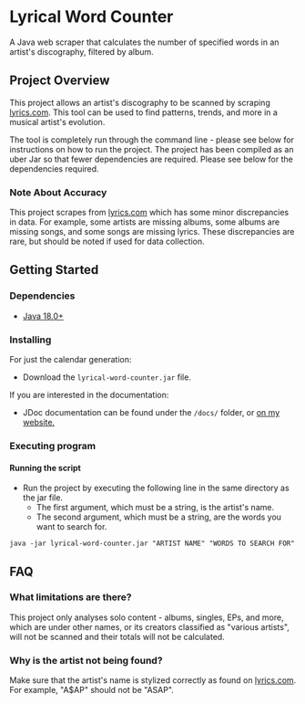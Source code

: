 # Lyrical Word Counter

A Java web scraper that calculates the number of specified words in an artist's discography, filtered by album.

## Project Overview

This project allows an artist's discography to be scanned by scraping [lyrics.com](https://www.lyrics.com/). 
This tool can be used to find patterns, trends, and more in a musical artist's evolution. 

The tool is completely run through the command line - please see below for instructions on how to run the project.
The project has been compiled as an uber Jar so that fewer dependencies are required. Please see below for the dependencies required.

### Note About Accuracy

This project scrapes from [lyrics.com](https://www.lyrics.com/) which has some minor discrepancies in data.
For example, some artists are missing albums, some albums are missing songs, and some songs are missing lyrics.
These discrepancies are rare, but should be noted if used for data collection.

## Getting Started

### Dependencies

* [Java 18.0+](https://www.oracle.com/java/technologies/downloads/) 

### Installing

For just the calendar generation:
* Download the `lyrical-word-counter.jar` file.

If you are interested in the documentation:
* JDoc documentation can be found under the `/docs/` folder, or [on my website.](https://billkilby.dev/docs/lyrical_word_counter/index.html)

### Executing program

#### Running the script

* Run the project by executing the following line in the same directory as the jar file.
  * The first argument, which must be a string, is the artist's name. 
  * The second argument, which must be a string, are the words you want to search for.
```
java -jar lyrical-word-counter.jar "ARTIST NAME" "WORDS TO SEARCH FOR"
```

## FAQ

### What limitations are there?
This project only analyses solo content - albums, singles, EPs, and more, which are under other names,
or its creators classified as "various artists", will not be scanned and their totals will not be calculated.

### Why is the artist not being found?
Make sure that the artist's name is stylized correctly as found on [lyrics.com](https://www.lyrics.com/). For example,
"A$AP" should not be "ASAP".
